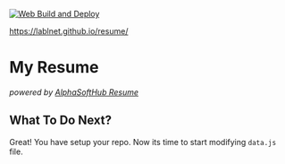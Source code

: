  [![Web Build and Deploy](https://github.com/alphasofthub/resume/actions/workflows/build.yaml/badge.svg)](https://github.com/lablnet/resume/workflows/build.yaml)

https://lablnet.github.io/resume/

# My Resume
_powered by [AlphaSoftHub Resume](https://github.com/alphasofthub/resume)_

## What To Do Next?

Great!  You have setup your repo.  Now its time to start modifying `data.js` file.
